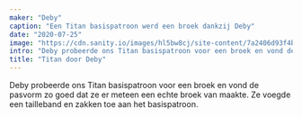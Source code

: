 ```yaml
---
maker: "Deby"
caption: "Een Titan basispatroon werd een broek dankzij Deby"
date: "2020-07-25"
image: "https://cdn.sanity.io/images/hl5bw8cj/site-content/7a2406d93f4b40575b7c000e651a40a4b3191a74-2154x1280.jpg"
intro: "Deby probeerde ons Titan basispatroon voor een broek en vond de pasvorm zo goed dat ze er meteen een echte broek van maakte. Ze voegde een tailleband en zakken toe aan het basispatroon."
title: "Titan door Deby"
---
```



Deby probeerde ons Titan basispatroon voor een broek en vond de pasvorm zo goed dat ze er meteen een echte broek van maakte. Ze voegde een tailleband en zakken toe aan het basispatroon.

